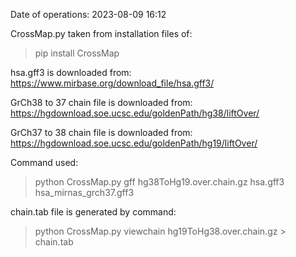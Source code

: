 Date of operations: 2023-08-09 16:12

CrossMap.py taken from installation files of:
> pip install CrossMap

hsa.gff3 is downloaded from:
https://www.mirbase.org/download_file/hsa.gff3/

GrCh38 to 37 chain file is downloaded from:
https://hgdownload.soe.ucsc.edu/goldenPath/hg38/liftOver/

GrCh37 to 38 chain file is downloaded from:
https://hgdownload.soe.ucsc.edu/goldenPath/hg19/liftOver/

Command used:
> python CrossMap.py gff hg38ToHg19.over.chain.gz hsa.gff3 hsa_mirnas_grch37.gff3

chain.tab file is generated by command:
> python CrossMap.py viewchain hg19ToHg38.over.chain.gz > chain.tab
